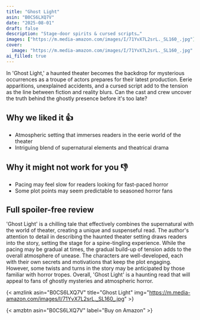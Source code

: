 ```yaml
---
title: "Ghost Light"
asin: "B0CS6LXQ7V"
date: "2025-08-01"
draft: false
description: "Stage-door spirits & cursed scripts…"
images: ["https://m.media-amazon.com/images/I/71YvX7L2srL._SL160_.jpg"]
cover:
  image: "https://m.media-amazon.com/images/I/71YvX7L2srL._SL160_.jpg"
ai_filled: true
---
```


In 'Ghost Light,' a haunted theater becomes the backdrop for mysterious
occurrences as a troupe of actors prepares for their latest production. Eerie
apparitions, unexplained accidents, and a cursed script add to the tension as
the line between fiction and reality blurs. Can the cast and crew uncover the
truth behind the ghostly presence before it's too late?

## Why we liked it 👍
- Atmospheric setting that immerses readers in the eerie world of the theater
- Intriguing blend of supernatural elements and theatrical drama

## Why it might not work for you 👎
- Pacing may feel slow for readers looking for fast-paced horror
- Some plot points may seem predictable to seasoned horror fans

## Full spoiler-free review
 'Ghost Light' is a chilling tale that effectively combines the supernatural
with the world of theater, creating a unique and suspenseful read. The author's
attention to detail in describing the haunted theater setting draws readers into
the story, setting the stage for a spine-tingling experience. While the pacing
may be gradual at times, the gradual build-up of tension adds to the overall
atmosphere of unease. The characters are well-developed, each with their own
secrets and motivations that keep the plot engaging. However, some twists and
turns in the story may be anticipated by those familiar with horror tropes.
Overall, 'Ghost Light' is a haunting read that will appeal to fans of ghostly
mysteries and atmospheric horror.

{< amzlink asin="B0CS6LXQ7V" title="Ghost Light" img="https://m.media-amazon.com/images/I/71YvX7L2srL._SL160_.jpg" >}

{< amzbtn asin="B0CS6LXQ7V" label="Buy on Amazon" >}
